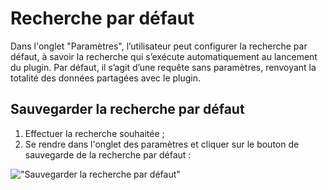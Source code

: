 # Recherche par défaut

Dans l'onglet "Paramètres", l’utilisateur peut configurer la recherche par défaut, à savoir la recherche qui s’exécute automatiquement au lancement du plugin. Par défaut, il s’agit d’une requête sans paramètres, renvoyant la totalité des données partagées avec le plugin.

## Sauvegarder la recherche par défaut

1. Effectuer la recherche souhaitée ;
2. Se rendre dans l'onglet des paramètres et cliquer sur le bouton de sauvegarde de la recherche par défaut :

!["Sauvegarder la recherche par d&eacute;faut"](/assets/settings_defaultSearch_fr.png)
